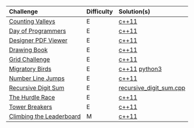 
| Challenge    | Difficulty | Solution(s) |
| :-------- | :------- | :------- |
| [Counting Valleys](https://www.hackerrank.com/challenges/counting-valleys/) | E    | [c++11](counting_valleys.cpp) |
| [Day of Programmers](https://www.hackerrank.com/challenges/day-of-the-programmer/) | E    | [c++11](day_of_programmers.cpp)|
| [Designer PDF Viewer](https://www.hackerrank.com/challenges/designer-pdf-viewer/)    | E   | [c++11](designer_pdf_viewer.cpp)|
| [Drawing Book](https://www.hackerrank.com/challenges/drawing-book)  | E    | [c++11](drawing_book.cpp) |
| [Grid Challenge](https://www.hackerrank.com/challenges/one-week-preparation-kit-grid-challenge/) | E  | [c++11](grid_challenge.cpp) |
| [Migratory Birds](https://www.hackerrank.com/challenges/migratory-birds/) | E  | [c++11](migratory_birds.cpp)  [python3](migratory_birds.py)|
| [Number Line Jumps](https://www.hackerrank.com/challenges/kangaroo/)    | E| [c++11](number_line_jumps.cpp) |
| [Recursive Digit Sum](https://www.hackerrank.com/challenges/one-week-preparation-kit-recursive-digit-sum/)  | E   | [recursive_digit_sum.cpp](recursive_digit_sum.cpp) |
| [The Hurdle Race](https://www.hackerrank.com/challenges/the-hurdle-race) | E    | [c++11](the_hurdle_race.cpp) |
| [Tower Breakers](https://www.hackerrank.com/challenges/one-week-preparation-kit-tower-breakers-1/)    | E    | [c++11](tower_breakers.cpp)|
| [Climbing the Leaderboard](https://www.hackerrank.com/challenges/climbing-the-leaderboard/)  | M    | [c++11](climbing_the_leaderboard.cpp)|
